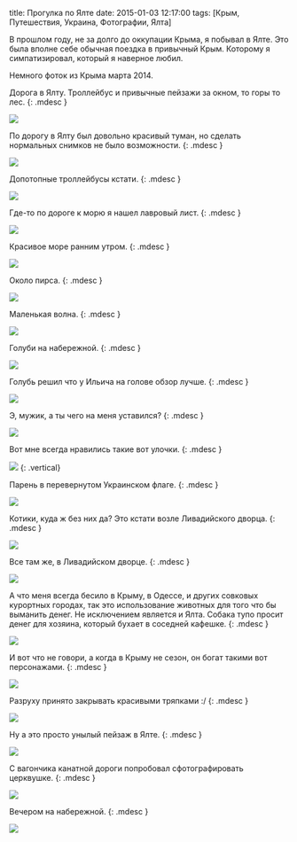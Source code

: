 title: Прогулка по Ялте
date: 2015-01-03 12:17:00
tags: [Крым, Путешествия, Украина, Фотографии, Ялта]

В прошлом году, не за долго до оккупации Крыма, я побывал в Ялте. Это была вполне себе обычная поездка в привычный Крым. Которому я симпатизировал, который я наверное любил.

Немного фоток из Крыма марта 2014.

Дорога в Ялту. Троллейбус и привычные пейзажи за окном, то горы то лес.
{: .mdesc }

![](http://greendogstorage.s3.amazonaws.com/yalta-walk/yalta-IMG_5867.jpg)

По дорогу в Ялту был довольно красивый туман, но сделать нормальных снимков не было возможности.
{: .mdesc }

![](http://greendogstorage.s3.amazonaws.com/yalta-walk/yalta-IMG_5873.jpg)

Допотопные троллейбусы кстати.
{: .mdesc }

![](http://greendogstorage.s3.amazonaws.com/yalta-walk/yalta-IMG_6343.jpg)

Где-то по дороге к морю я нашел лавровый лист.
{: .mdesc }

![](http://greendogstorage.s3.amazonaws.com/yalta-walk/lavras.jpg)

Красивое море ранним утром.
{: .mdesc }

![](http://greendogstorage.s3.amazonaws.com/yalta-walk/sea.jpg)

Около пирса.
{: .mdesc }

![](http://greendogstorage.s3.amazonaws.com/yalta-walk/near-pirs.jpg)

Маленькая волна.
{: .mdesc }

![](http://greendogstorage.s3.amazonaws.com/yalta-walk/vawe-come.jpg)

Голуби на набережной.
{: .mdesc }

![](http://greendogstorage.s3.amazonaws.com/yalta-walk/pigeons.jpg)

Голубь решил что у Ильича на голове обзор лучше.
{: .mdesc }

![](http://greendogstorage.s3.amazonaws.com/yalta-walk/yalta-IMG_5977.jpg)

Э, мужик, а ты чего на меня уставился?
{: .mdesc }

![](http://greendogstorage.s3.amazonaws.com/yalta-walk/yalta-IMG_6083.jpg)

Вот мне всегда нравились такие вот улочки.
{: .mdesc }

![](http://greendogstorage.s3.amazonaws.com/yalta-walk/yalta-IMG_6388.jpg)
{: .vertical}

Парень в перевернутом Украинском флаге.
{: .mdesc }

![](http://greendogstorage.s3.amazonaws.com/yalta-walk/yalta-IMG_6352.jpg)

Котики, куда ж без них да? Это кстати возле Ливадийского дворца.
{: .mdesc }

![](http://greendogstorage.s3.amazonaws.com/yalta-walk/yalta-IMG_6607.jpg)

Все там же, в Ливадийском дворце.
{: .mdesc }

![](http://greendogstorage.s3.amazonaws.com/yalta-walk/yalta-IMG_6637.jpg)

А что меня всегда бесило в Крыму, в Одессе, и других совковых курортных городах, так это использование животных для того что бы выманить денег. Не исключением является и Ялта. Собака тупо просит денег для хозяина, который бухает в соседней кафешке.
{: .mdesc }

![](http://greendogstorage.s3.amazonaws.com/yalta-walk/yalta-IMG_6151.jpg)

И вот что не говори, а когда в Крыму не сезон, он богат такими вот персонажами.
{: .mdesc }

![](http://greendogstorage.s3.amazonaws.com/yalta-walk/yalta-IMG_6578.jpg)

Разруху принято закрывать красивыми тряпками :/
{: .mdesc }

![](http://greendogstorage.s3.amazonaws.com/yalta-walk/yalta-IMG_6779.jpg)

Ну а это просто унылый пейзаж в Ялте.
{: .mdesc }

![](http://greendogstorage.s3.amazonaws.com/yalta-walk/yalta-IMG_6802.jpg)

С вагончика канатной дороги попробовал сфотографировать церквушке.
{: .mdesc }

![](http://greendogstorage.s3.amazonaws.com/yalta-walk/yalta-IMG_6300.jpg)

Вечером на набережной.
{: .mdesc }

![](http://greendogstorage.s3.amazonaws.com/yalta-walk/yalta-IMG_6313.jpg)